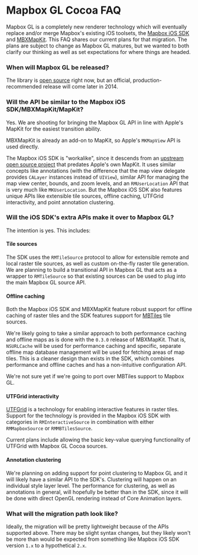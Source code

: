 # Mapbox GL Cocoa FAQ

Mapbox GL is a completely new renderer technology which will eventually replace and/or merge Mapbox's existing iOS toolsets, the [Mapbox iOS SDK](http://www.mapbox.com/mapbox-ios-sdk/) and [MBXMapKit](https://www.mapbox.com/mbxmapkit/). This FAQ shares our current plans for that migration. The plans are subject to change as Mapbox GL matures, but we wanted to both clarify our thinking as well as set expectations for where things are headed. 

### When will Mapbox GL be released? 

The library is [open source](https://github.com/mapbox/mapbox-gl-cooca) right now, but an official, production-recommended release will come later in 2014. 

### Will the API be similar to the Mapbox iOS SDK/MBXMapKit/MapKit? 

Yes. We are shooting for bringing the Mapbox GL API in line with Apple's MapKit for the easiest transition ability. 

MBXMapKit is already an add-on to MapKit, so Apple's `MKMapView` API is used directly. 

The Mapbox iOS SDK is "workalike", since it descends from an [upstream open source project](https://github.com/Alpstein/route-me) that predates Apple's own MapKit. It uses similar concepts like annotations (with the difference that the map view delegate provides `CALayer` instances instead of `UIView`), similar API for managing the map view center, bounds, and zoom levels, and an `RMUserLocation` API that is very much like `MKUserLocation`. But the Mapbox iOS SDK also features unique APIs like extensible tile sources, offline caching, UTFGrid interactivity, and point annotation clustering. 

### Will the iOS SDK's extra APIs make it over to Mapbox GL? 

The intention is yes. This includes: 

#### Tile sources

The SDK uses the `RMTileSource` protocol to allow for extensible remote and local raster tile sources, as well as custom on-the-fly raster tile generation. We are planning to build a transitional API in Mapbox GL that acts as a wrapper to `RMTileSource` so that existing sources can be used to plug into the main Mapbox GL source API. 

#### Offline caching

Both the Mapbox iOS SDK and MBXMapKit feature robust support for offline caching of raster tiles and the SDK features support for [MBTiles](http://mbtiles.org) tile sources. 

We're likely going to take a similar approach to both performance caching and offline maps as is done with the `0.3.0` release of MBXMapKit. That is, `NSURLCache` will be used for performance caching and specific, separate offline map database management will be used for fetching areas of map tiles. This is a cleaner design than exists in the SDK, which combines performance and offline caches and has a non-intuitive configuration API. 

We're not sure yet if we're going to port over MBTiles support to Mapbox GL. 

#### UTFGrid interactivity

[UTFGrid](https://github.com/mapbox/utfgrid-spec) is a technology for enabling interactive features in raster tiles. Support for the technology is provided in the Mapbox iOS SDK with categories in `RMInteractiveSource` in combination with either `RMMapboxSource` or `RMMBTilesSource`. 

Current plans include allowing the basic key-value querying functionality of UTFGrid with Mapbox GL Cocoa sources. 

#### Annotation clustering

We're planning on adding support for point clustering to Mapbox GL and it will likely have a similar API to the SDK's. Clustering will happen on an individual style layer level. The performance for clustering, as well as annotations in general, will hopefully be better than in the SDK, since it will be done with direct OpenGL rendering instead of Core Animation layers. 
  
### What will the migration path look like? 

Ideally, the migration will be pretty lightweight because of the APIs supported above. There may be slight syntax changes, but they likely won't be more than would be expected from something like Mapbox iOS SDK version `1.x` to a hypothetical `2.x`. 
